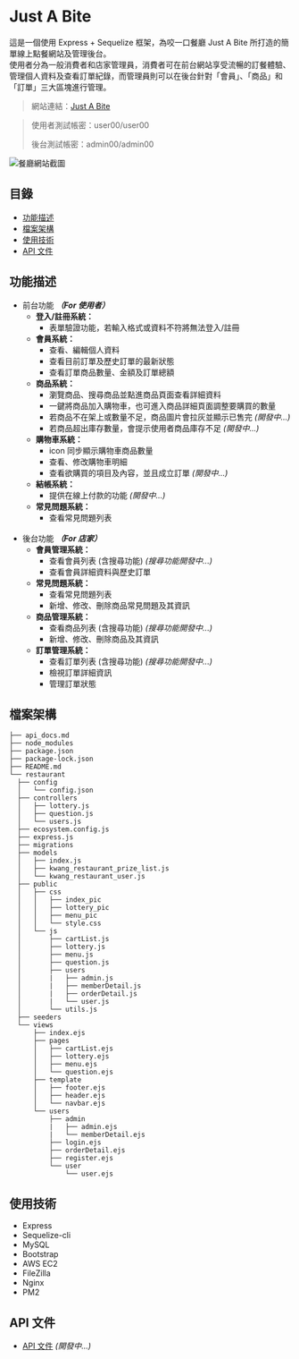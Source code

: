 # Just A Bite

這是一個使用 Express + Sequelize 框架，為咬一口餐廳 Just A Bite 所打造的簡單線上點餐網站及管理後台。<br>
使用者分為一般消費者和店家管理員，消費者可在前台網站享受流暢的訂餐體驗、管理個人資料及查看訂單紀錄，而管理員則可以在後台針對「會員」、「商品」和「訂單」三大區塊進行管理。

> 網站連結：[Just A Bite](http://jabrestaurant.kwang.tw/)

> 使用者測試帳密：user00/user00
>
> 後台測試帳密：admin00/admin00

![餐廳網站截圖](https://user-images.githubusercontent.com/80152099/182073338-899c0396-c309-4898-b32b-ac020828f1f9.png "餐廳網站截圖")

## 目錄

- [功能描述](#功能描述)
- [檔案架構](#檔案架構)
- [使用技術](#使用技術)
- [API 文件](#API文件)

## 功能描述

- 前台功能 **_（For 使用者）_**
  - **登入/註冊系統：**
    - 表單驗證功能，若輸入格式或資料不符將無法登入/註冊
      <br>
  - **會員系統：**
    - 查看、編輯個人資料
    - 查看目前訂單及歷史訂單的最新狀態
    - 查看訂單商品數量、金額及訂單總額
      <br>
  - **商品系統：**
    - 瀏覽商品、搜尋商品並點進商品頁面查看詳細資料
    - 一鍵將商品加入購物車，也可進入商品詳細頁面調整要購買的數量
    - 若商品不在架上或數量不足，商品圖片會拉灰並顯示已售完 _(開發中...)_
    - 若商品超出庫存數量，會提示使用者商品庫存不足 _(開發中...)_
      <br>
  - **購物車系統：**
    - icon 同步顯示購物車商品數量
    - 查看、修改購物車明細
    - 查看欲購買的項目及內容，並且成立訂單 _(開發中...)_
      <br>
  - **結帳系統：**
    - 提供在線上付款的功能 _(開發中...)_
      <br>
  - **常見問題系統：**
    - 查看常見問題列表
      <br><br>
- 後台功能 **_（For 店家）_**
  - **會員管理系統：**
    - 查看會員列表 (含搜尋功能) _(搜尋功能開發中...)_
    - 查看會員詳細資料與歷史訂單
      <br>
  - **常見問題系統：**
    - 查看常見問題列表
    - 新增、修改、刪除商品常見問題及其資訊
      <br>
  - **商品管理系統：**
    - 查看商品列表 (含搜尋功能) _(搜尋功能開發中...)_
    - 新增、修改、刪除商品及其資訊
      <br>
  - **訂單管理系統：**
    - 查看訂單列表 (含搜尋功能) _(搜尋功能開發中...)_
    - 檢視訂單詳細資訊
    - 管理訂單狀態
      <br>

## 檔案架構

```
├── api_docs.md
├── node_modules
├── package.json
├── package-lock.json
├── README.md
└── restaurant
  ├── config
  │   └── config.json
  ├── controllers
  │   ├── lottery.js
  │   ├── question.js
  │   └── users.js
  ├── ecosystem.config.js
  ├── express.js
  ├── migrations
  ├── models
  │   ├── index.js
  │   ├── kwang_restaurant_prize_list.js
  │   └── kwang_restaurant_user.js
  ├── public
  │   ├── css
  │   │   ├── index_pic
  │   │   ├── lottery_pic
  │   │   ├── menu_pic
  │   │   └── style.css
  │   └── js
  │       ├── cartList.js
  │       ├── lottery.js
  │       ├── menu.js
  │       ├── question.js
  │       ├── users
  │       |   ├── admin.js
  │       |   ├── memberDetail.js
  │       |   ├── orderDetail.js
  │       |   └── user.js
  │       └── utils.js
  ├── seeders
  └── views
      ├── index.ejs
      ├── pages
      │   ├── cartList.ejs
      │   ├── lottery.ejs
      │   ├── menu.ejs
      │   └── question.ejs
      ├── template
      │   ├── footer.ejs
      │   ├── header.ejs
      │   └── navbar.ejs
      └── users
          ├── admin
          |   ├── admin.ejs
          |   └── memberDetail.ejs
          ├── login.ejs
          ├── orderDetail.ejs
          ├── register.ejs
          └── user
              └── user.ejs
```

## 使用技術

- Express
- Sequelize-cli
- MySQL
- Bootstrap
- AWS EC2
- FileZilla
- Nginx
- PM2

## API 文件

- [API 文件](./api_docs.md) _(開發中...)_
